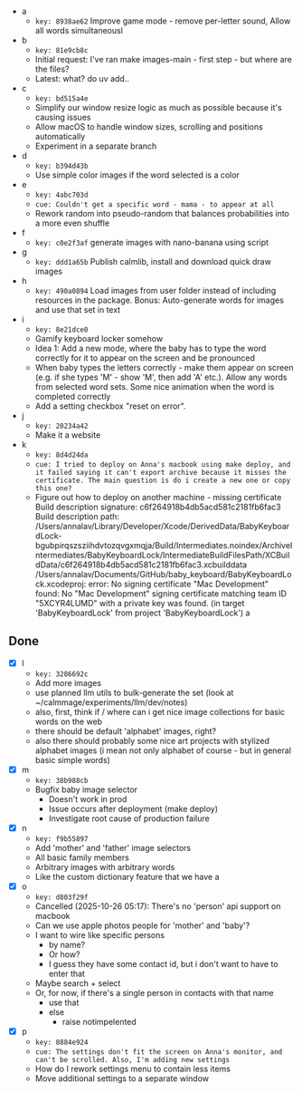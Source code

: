 - a
    - `key: 8938ae62`
    Improve game mode - remove per-letter sound, Allow all words simultaneousl
- b
    - `key: 81e9cb8c`
    - Initial request: I've ran make images-main - first step - but where are the files?
    - Latest: what? do uv add..
- c
    - `key: bd515a4e`
    - Simplify our window resize logic as much as possible because it's causing issues
    - Allow macOS to handle window sizes, scrolling and positions automatically
    - Experiment in a separate branch
- d
    - `key: b394d43b`
    - Use simple color images if the word selected is a color
- e
    - `key: 4abc703d`
    - `cue: Couldn't get a specific word - mama - to appear at all`
    - Rework random into pseudo-random that balances probabilities into a more even shuffle
- f
    - `key: c0e2f3af`
    generate images with nano-banana using script
- g
    - `key: ddd1a65b`
    Publish calmlib, install and download quick draw images
- h
    - `key: 490a0894`
      Load images from user folder instead of including resources in the package. Bonus: Auto-generate words for images and use that set in text
- i
    - `key: 8e21dce0`
    - Gamify keyboard locker somehow
    - Idea 1: Add a new mode, where the baby has to type the word correctly for it to appear on the screen and be
      pronounced
    - When baby types the letters correctly - make them appear on screen (e.g. if she types 'M' - show 'M', then add
      'A' etc.). Allow any words from selected word sets.
      Some nice animation when the word is completed correctly
    - Add a setting checkbox "reset on error".
- j
    - `key: 20234a42`
    - Make it a website
- k
    - `key: 8d4d24da`
    - `cue: I tried to deploy on Anna's macbook using make deploy, and it failed saying it can't export archive because it misses the certificate. The main question is do i create a new one or copy this one?`
    - Figure out how to deploy on another machine - missing certificate
    Build description signature: c6f264918b4db5acd581c2181fb6fac3
    Build description path: /Users/annalav/Library/Developer/Xcode/DerivedData/BabyKeyboardLock-bgubpirqszsziihdvtozqvgxmqja/Build/Intermediates.noindex/ArchiveIntermediates/BabyKeyboardLock/IntermediateBuildFilesPath/XCBuildData/c6f264918b4db5acd581c2181fb6fac3.xcbuilddata
    /Users/annalav/Documents/GitHub/baby_keyboard/BabyKeyboardLock.xcodeproj: error: No signing certificate "Mac Development" found: No "Mac Development" signing certificate matching team ID "5XCYR4LUMD" with a private key was found. (in target 'BabyKeyboardLock' from project 'BabyKeyboardLock')
    a
## Done
- [x] l
    - `key: 3286692c`
    - Add more images
    - use planned llm utils to bulk-generate the set (look at ~/calmmage/experiments/llm/dev/notes)
    - also, first, think if / where can i get nice image collections for basic words on the web
    - there should be default 'alphabet' images, right?
    - also there should probably some nice art projects with stylized alphabet images
      (i mean not only alphabet of course - but in general basic simple words)
- [x] m
    - `key: 38b988cb`
    - Bugfix baby image selector
        - Doesn't work in prod
        - Issue occurs after deployment (make deploy)
        - Investigate root cause of production failure
- [x] n
    - `key: f9b55897`
    - Add 'mother' and 'father' image selectors
    - All basic family members
    - Arbitrary images with arbitrary words
    - Like the custom dictionary feature that we have
    a
- [x] o
    - `key: d803f29f`
    - Cancelled (2025-10-26 05:17): There's no 'person' api support on macbook
    - Can we use apple photos people for 'mother' and 'baby'?
    - I want to wire like specific persons
        - by name?
        - Or how?
        - I guess they have some contact id, but i don't want to have to enter that
    - Maybe search + select
    - Or, for now, if there's a single person in contacts with that name
        - use that
        - else
            - raise notimpelented
- [x] p
    - `key: 8884e924`
    - `cue: The settings don't fit the screen on Anna's monitor, and can't be scrolled. Also, I'm adding new settings`
    - How do I rework settings menu to contain less items
    - Move additional settings to a separate window
